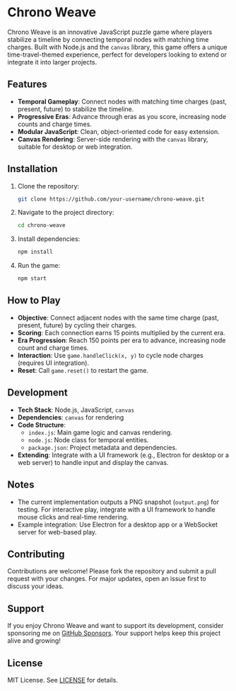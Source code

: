 # Chrono Weave

Chrono Weave is an innovative JavaScript puzzle game where players stabilize a timeline by connecting temporal nodes with matching time charges. Built with Node.js and the `canvas` library, this game offers a unique time-travel-themed experience, perfect for developers looking to extend or integrate it into larger projects.

## Features
- **Temporal Gameplay**: Connect nodes with matching time charges (past, present, future) to stabilize the timeline.
- **Progressive Eras**: Advance through eras as you score, increasing node counts and charge times.
- **Modular JavaScript**: Clean, object-oriented code for easy extension.
- **Canvas Rendering**: Server-side rendering with the `canvas` library, suitable for desktop or web integration.

## Installation
1. Clone the repository:
   ```bash
   git clone https://github.com/your-username/chrono-weave.git
   ```
2. Navigate to the project directory:
   ```bash
   cd chrono-weave
   ```
3. Install dependencies:
   ```bash
   npm install
   ```
4. Run the game:
   ```bash
   npm start
   ```

## How to Play
- **Objective**: Connect adjacent nodes with the same time charge (past, present, future) by cycling their charges.
- **Scoring**: Each connection earns 15 points multiplied by the current era.
- **Era Progression**: Reach 150 points per era to advance, increasing node count and charge times.
- **Interaction**: Use `game.handleClick(x, y)` to cycle node charges (requires UI integration).
- **Reset**: Call `game.reset()` to restart the game.

## Development
- **Tech Stack**: Node.js, JavaScript, `canvas`
- **Dependencies**: `canvas` for rendering
- **Code Structure**:
  - `index.js`: Main game logic and canvas rendering.
  - `node.js`: Node class for temporal entities.
  - `package.json`: Project metadata and dependencies.
- **Extending**: Integrate with a UI framework (e.g., Electron for desktop or a web server) to handle input and display the canvas.

## Notes
- The current implementation outputs a PNG snapshot (`output.png`) for testing. For interactive play, integrate with a UI framework to handle mouse clicks and real-time rendering.
- Example integration: Use Electron for a desktop app or a WebSocket server for web-based play.

## Contributing
Contributions are welcome! Please fork the repository and submit a pull request with your changes. For major updates, open an issue first to discuss your ideas.

## Support
If you enjoy Chrono Weave and want to support its development, consider sponsoring me on [GitHub Sponsors](https://github.com/sponsors/your-username). Your support helps keep this project alive and growing!

## License
MIT License. See [LICENSE](LICENSE) for details.
